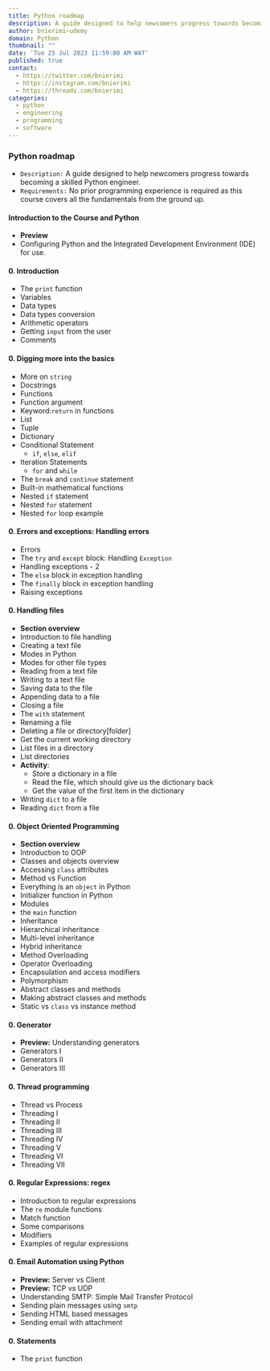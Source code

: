 ```yaml
---
title: Python roadmap
description: A guide designed to help newcomers progress towards becoming a skilled Python engineer.
author: bnierimi~udemy
domain: Python
thumbnail: ""
date: 'Tue 25 Jul 2023 11∶59∶00 AM WAT'
published: true
contact:
  - https://twitter.com/bnierimi
  - https://instagram.com/bnierimi
  - https://threads.com/bnierimi
categories:
  - python
  - engineering
  - programming
  - software
---
```


### Python roadmap
- `Description:` A guide designed to help newcomers progress towards becoming a skilled Python engineer.
- `Requirements:` No prior programming experience is required as this course covers all the fundamentals from the ground up.

#### Introduction to the Course and Python
- __Preview__
- Configuring Python and the Integrated Development Environment (IDE) for use.

#### 0. Introduction
- The `print` function
- Variables
- Data types
- Data types conversion
- Arithmetic operators
- Getting `input` from the user
- Comments

#### 0. Digging more into the basics
- More on `string`
- Docstrings
- Functions
- Function argument
- Keyword:`return` in functions
- List
- Tuple
- Dictionary
- Conditional Statement
    - `if`, `else`, `elif`
- Iteration Statements
    - `for` and `while`
- The `break` and `continue` statement
- Built-in mathematical functions
- Nested `if` statement
- Nested `for` statement
- Nested `for` loop example

#### 0. Errors and exceptions: Handling errors
- Errors
- The `try` and `except` block: Handling `Exception`
- Handling exceptions - 2
- The `else` block in exception handling
- The `finally` block in exception handling
- Raising exceptions

#### 0. Handling files
- __Section overview__
- Introduction to file handling
- Creating a text file
- Modes in Python
- Modes for other file types
- Reading from a text file
- Writing to a text file
- Saving data to the file
- Appending data to a file
- Closing a file
- The `with` statement
- Renaming a file
- Deleting a file or directory[folder]
- Get the current working directory
- List files in a directory
- List directories
- __Activity__:
  - Store a dictionary in a file
  - Read the file, which should give us the dictionary back
  - Get the value of the first item in the dictionary
- Writing `dict` to a file
- Reading `dict` from a file

#### 0. Object Oriented Programming
- __Section overview__
- Introduction to OOP
- Classes and objects overview
- Accessing `class` attributes
- Method vs Function
- Everything is an `object` in Python
- Initializer function in Python
- Modules
- the `main` function
- Inheritance
- Hierarchical inheritance
- Multi-level inheritance
- Hybrid inheritance
- Method Overloading
- Operator Overloading
- Encapsulation and access modifiers
- Polymorphism
- Abstract classes and methods
- Making abstract classes and methods
- Static vs `class` vs instance method

#### 0. Generator
- __Preview:__ Understanding generators
- Generators I
- Generators II
- Generators III

#### 0. Thread programming
- Thread vs Process
- Threading I
- Threading II
- Threading III
- Threading IV
- Threading V
- Threading VI
- Threading VII

#### 0. Regular Expressions: regex
- Introduction to regular expressions
- The `re` module functions
- Match function
- Some comparisons
- Modifiers
- Examples of regular expressions

#### 0. Email Automation using Python
- __Preview:__ Server vs Client
- __Preview:__ TCP vs UDP
- Understanding SMTP: Simple Mail Transfer Protocol
- Sending plain messages using `smtp`
- Sending HTML based messages
- Sending email with attachment

#### 0. Statements
- The `print` function